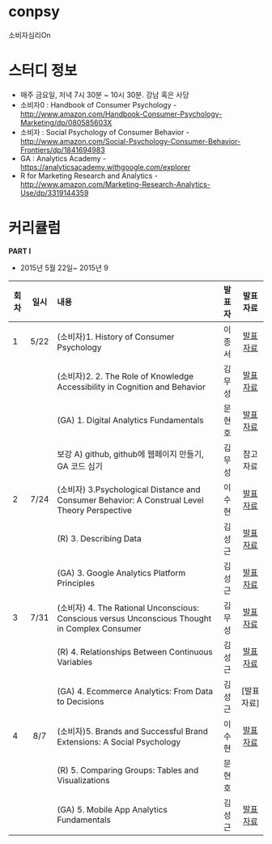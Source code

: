 ﻿# conpsy
소비자심리On

# 스터디 정보 
* 매주 금요일, 저녁 7시 30분 ~ 10시 30분. 강남 혹은 사당
* 소비자0 : Handbook of Consumer Psychology - http://www.amazon.com/Handbook-Consumer-Psychology-Marketing/dp/080585603X
* 소비자  : Social Psychology of Consumer Behavior - http://www.amazon.com/Social-Psychology-Consumer-Behavior-Frontiers/dp/1841694983
* GA : Analytics Academy - https://analyticsacademy.withgoogle.com/explorer
* R for Marketing Research and Analytics - http://www.amazon.com/Marketing-Research-Analytics-Use/dp/3319144359

# 커리큘럼
<b>PART I</b>
* 2015년 5월 22일~ 2015년 9  

| 회차  | 일시   | 내용                                  | 발표자  |              발표자료                    |
| ----- |:------:| :-------------------------------------|:-------:|:----------------------------------------: |
| 1 |5/22|(소비자)1. History of Consumer Psychology |이종서|  [발표자료](https://drive.google.com/file/d/0B5JBHuPaVyd_bWRkZ3ZpYmZwNzA/view) |
|   |    |(소비자)2. 2. The Role of Knowledge Accessibility in Cognition and Behavior|김무성|[발표자료](http://nbviewer.ipython.org/github/psygement/conpsy/blob/master/part1/consumer/ch02/Ch02_The_Role_of_Knowledge_Accessibility_in_Cognition_and_Behavior.ipynb) |
|   |    |(GA) 1. Digital Analytics Fundamentals    |문현호| [발표자료](https://drive.google.com/file/d/0B5PLVJct9613TUxxZjh1bDN1MGM/view) | 
|   |    |보강 A) github, github에 웹페이지 만들기, GA 코드 심기    |김무성| 참고자료 |
| 2 |7/24|(소비자) 3.Psychological Distance and Consumer Behavior: A Construal Level Theory Perspective |이수현| [발표자료](https://drive.google.com/file/d/0B3UXG8FFk3jINjRxUVpEcUZzRUU/view) |
|   |    |(R) 3. Describing Data|김성근|[발표자료](https://github.com/psygement/conpsy/blob/master/part1/R-marketing/ch03/ch3.md) |
|   |    |(GA) 3. Google Analytics Platform Principles |김성근|[발표자료](https://drive.google.com/file/d/0B_Ekt7icI0htTzZJSkljMEVaYTQ/view) |
| 3 |7/31|(소비자) 4. The Rational Unconscious: Conscious versus Unconscious Thought in Complex Consumer |김무성|[발표자료](http://nbviewer.ipython.org/github/psygement/conpsy/blob/master/part1/consumer/ch04/04_The_Rational_Unconscious.ipynb) |
|   |    |(R) 4. Relationships Between Continuous Variables|김성근|[발표자료](https://github.com/psygement/conpsy/blob/master/part1/R-marketing/ch04/ch4.md) |
|   |    |(GA) 4. Ecommerce Analytics: From Data to Decisions|김성근|[발표자료] |
| 4 |8/7|(소비자)5. Brands and Successful Brand Extensions: A Social Psychology|이수현|[발표자료](https://drive.google.com/file/d/0B3UXG8FFk3jIanZvYkxhUmJzZDQ/view) |
|   |    |(R) 5. Comparing Groups: Tables and Visualizations|문현호| |
|   |    |(GA) 5. Mobile App Analytics Fundamentals|김성근|[발표자료](https://drive.google.com/file/d/0B_Ekt7icI0htUnFIbEtqSGl3ZFk/view)|





